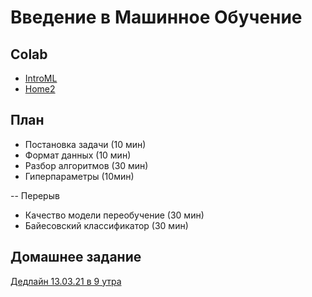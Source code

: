 # Введение в Машинное Обучение

## Colab
* [IntroML](https://colab.research.google.com/github/samstikhin/ml2021/blob/master/01-IntroML/IntroML.ipynb)
* [Home2](https://colab.research.google.com/github/samstikhin/ml2021/blob/master/02-IntroML/Home2.ipynb)


## План
* Постановка задачи (10 мин)
* Формат данных (10 мин)
* Разбор алгоритмов (30 мин)
* Гиперпараметры (10мин)

-- Перерыв
* Качество модели переобучение (30 мин)
* Байесовский классификатор (30 мин)


## Домашнее задание
[Дедлайн 13.03.21 в 9 утра](https://ulearn.me/course/ml/Pervoe_obuchenie_81c95dbe-44a2-4dfa-93bb-4a23a0a30794)
